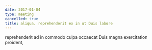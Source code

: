 ```yaml
---
date: 2017-01-04
type: meeting
cancelled: true
title: aliqua. reprehenderit ex in ut Duis labore
---
```

reprehenderit ad in commodo culpa occaecat Duis magna exercitation proident,